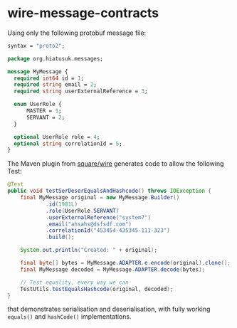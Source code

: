 # wire-message-contracts

Using only the following protobuf message file:

```proto
syntax = "proto2";

package org.hiatusuk.messages;

message MyMessage {
  required int64 id = 1;
  required string email = 2;
  required string userExternalReference = 3;

  enum UserRole {
      MASTER = 1;
      SERVANT = 2;
  }

  optional UserRole role = 4;
  optional string correlationId = 5;
}
```

The Maven plugin from [square/wire](https://github.com/square/wire) generates code to allow the following Test:

```java
@Test
public void testSerDeserEqualsAndHashcode() throws IOException {
    final MyMessage original = new MyMessage.Builder()
            .id(1981L)
            .role(UserRole.SERVANT)
            .userExternalReference("system7")
            .email("ahsahs@dsfsdf.com")
            .correlationId("453454-435345-111-323")
            .build();

    System.out.println("Created: " + original);

    final byte[] bytes = MyMessage.ADAPTER.e.encode(original).clone();
    final MyMessage decoded = MyMessage.ADAPTER.decode(bytes);

    // Test equality, every way we can
    TestUtils.testEqualsHashcode(original, decoded);
}
```

that demonstrates serialisation and deserialisation, with fully working `equals()` and `hashCode()` implementations.
